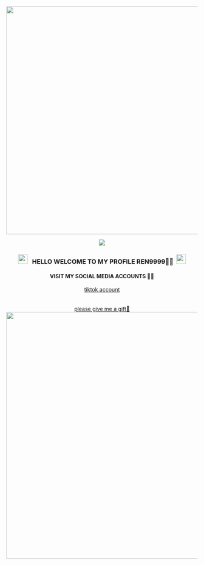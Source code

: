 </head>
<body><center><br>
<body oncontextmenu='return false;' onkeydown='return false;' onmousedown='return false;'>
<div id='font' align="center">
<div id=''>
<br>
<img src="https://b.top4top.io/s_3057kmatn0.jpg"width="550"height="600">

<!-- Github README -->

<p align="center"><img src="https://img.shields.io/badge/I Am %20REN9999- Skill Pemula-green?colorA=%23ff0000&colorB=%23017e40&style=flat-square">

</i></b></h3>
<h3 align="center">
  <img src="https://emoji.discord.st/emojis/768b108d-274f-4f44-a634-8477b16efce7.gif" width="25">
  &nbsp; HELLO WELCOME TO MY PROFILE REN9999🙋‍♂️&nbsp;
  <img src="https://emoji.discord.st/emojis/768b108d-274f-4f44-a634-8477b16efce7.gif" width="25">
<br>
<h4 color="purple">VISIT MY SOCIAL MEDIA ACCOUNTS 🙋‍♂️</h4>

<a href="https://www.tiktok.com/@sistem9999?_t=8pE5c0AekSe&_r=1">
tiktok account</a>
<br>
<br>
  <br>
<a href="https://saweria.co/Rensawer">please give me a gift🙏</a>
<center>
<a href="https://saweria.co/Rensawer">
  <img src="https://telegra.ph/file/83a2156398e75c559358d.jpg" style="width:950px;height:650px;"></img>
</a>
